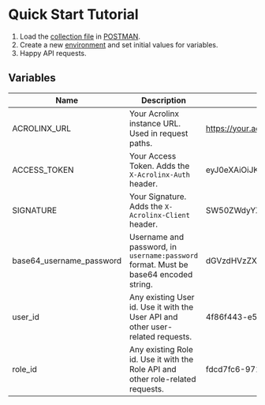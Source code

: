 # Quick Start Tutorial

1. Load the [collection file](Acrolinx-API.postman_collection.json) in [POSTMAN](https://www.getpostman.com/).
2. Create a new [environment](https://learning.postman.com/docs/sending-requests/managing-environments/) and set initial values for variables.
3. Happy API requests.
  

## Variables

| Name                     | Description                                                                          | Example value                                      |
| ------------------------ | ------------------------------------------------------------------------------------ | -------------------------------------------------- |
| ACROLINX_URL             | Your Acrolinx instance URL. Used in request paths.                                   | https://your.acrolinx-instance.com                 |
| ACCESS_TOKEN             | Your Access Token. Adds the `X-Acrolinx-Auth` header.                                | eyJ0eXAiOiJKV1QiLCJhbGciOiJIUzI1NiJ9.eyJzdWIiOi... |
| SIGNATURE                | Your Signature. Adds the `X-Acrolinx-Client` header.                                 | SW50ZWdyYXRpb25EZXZlbG9wbWVudERlbW9Pbmx5           |
| base64_username_password | Username and password, in `username:password` format. Must be base64 encoded string. | dGVzdHVzZXI6cGFzc3dvcmQ=                           |
| user_id                  | Any existing User id. Use it with the User API and other user-related requests.      | 4f86f443-e5e3-49c9-93da-cb1f89cd28c7               |
| role_id                  | Any existing Role id. Use it with the Role API and other role-related requests.      | fdcd7fc6-9715-42f8-a947-88812bc02b2a               |

